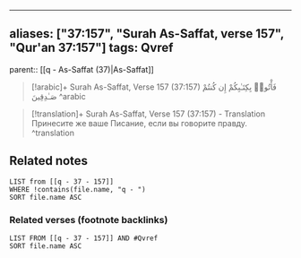 
---
aliases: ["37:157", "Surah As-Saffat, verse 157", "Qur'an 37:157"]
tags: Qvref
---

parent:: [[q - As-Saffat (37)|As-Saffat]]

> [!arabic]+ Surah As-Saffat, Verse 157 (37:157)
> <span class="quran-arabic">فَأْتُوا۟ بِكِتَـٰبِكُمْ إِن كُنتُمْ صَـٰدِقِينَ</span>
^arabic

> [!translation]+ Surah As-Saffat, Verse 157 (37:157) - Translation
> Принесите же ваше Писание, если вы говорите правду.
^translation



## Related notes
```dataview
LIST from [[q - 37 - 157]]
WHERE !contains(file.name, "q - ")
SORT file.name ASC
```

### Related verses (footnote backlinks)
```dataview
LIST FROM [[q - 37 - 157]] AND #Qvref
SORT file.name ASC
```

